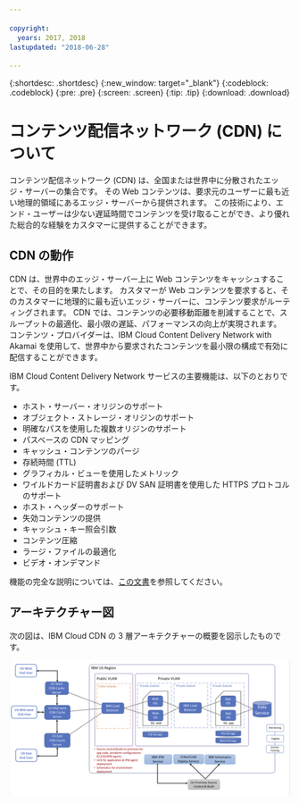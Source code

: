 ```yaml
---

copyright:
  years: 2017, 2018
lastupdated: "2018-06-28"

---
```


{:shortdesc: .shortdesc}
{:new_window: target="_blank"}
{:codeblock: .codeblock}
{:pre: .pre}
{:screen: .screen}
{:tip: .tip}
{:download: .download}

# コンテンツ配信ネットワーク (CDN) について

コンテンツ配信ネットワーク (CDN) は、全国または世界中に分散されたエッジ・サーバーの集合です。 その Web コンテンツは、要求元のユーザーに最も近い地理的領域にあるエッジ・サーバーから提供されます。 この技術により、エンド・ユーザーは少ない遅延時間でコンテンツを受け取ることができ、より優れた総合的な経験をカスタマーに提供することができます。

## CDN の動作

CDN は、世界中のエッジ・サーバー上に Web コンテンツをキャッシュすることで、その目的を果たします。 カスタマーが Web コンテンツを要求すると、そのカスタマーに地理的に最も近いエッジ・サーバーに、コンテンツ要求がルーティングされます。 CDN では、コンテンツの必要移動距離を削減することで、スループットの最適化、最小限の遅延、パフォーマンスの向上が実現されます。 コンテンツ・プロバイダーは、IBM Cloud Content Delivery Network with Akamai を使用して、世界中から要求されたコンテンツを最小限の構成で有効に配信することができます。

IBM Cloud Content Delivery Network サービスの主要機能は、以下のとおりです。
  * ホスト・サーバー・オリジンのサポート
  * オブジェクト・ストレージ・オリジンのサポート
  * 明確なパスを使用した複数オリジンのサポート
  * パスベースの CDN マッピング
  * キャッシュ・コンテンツのパージ
  * 存続時間 (TTL)
  * グラフィカル・ビューを使用したメトリック
  * ワイルドカード証明書および DV SAN 証明書を使用した HTTPS プロトコルのサポート
  * ホスト・ヘッダーのサポート
  * 失効コンテンツの提供
  * キャッシュ・キー照会引数
  * コンテンツ圧縮
  * ラージ・ファイルの最適化
  * ビデオ・オンデマンド

機能の完全な説明については、[この文書](feature-description.html#feature-descriptions)を参照してください。

## アーキテクチャー図

次の図は、IBM Cloud CDN の 3 層アーキテクチャーの概要を図示したものです。

![アーキテクチャー図](images/3-tier-architecture.png)
